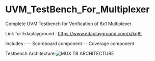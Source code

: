 # UVM_TestBench_For_Multiplexer
Complete UVM Testbench for Verification of 8x1 Multiplexer

Link for Edaplayground : https://www.edaplayground.com/x/kq8t

Includes :
-- Scoreboard component
-- Coverage   component

Testbench Architecture
![MUX TB ARCHITECTURE](https://user-images.githubusercontent.com/82656806/116967712-981acb80-acd0-11eb-8681-5045af21b26f.png)

